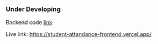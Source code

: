 ### Under Developing

Backend code [link](https://github.com/Forhadx/student-attandance-server)

Live link: https://student-attandance-frontend.vercel.app/
